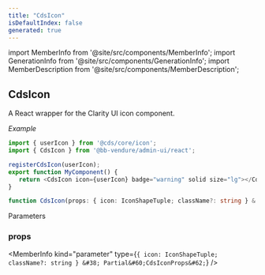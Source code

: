 ```yaml
---
title: "CdsIcon"
isDefaultIndex: false
generated: true
---
```

<!-- This file was generated from the Vendure source. Do not modify. Instead, re-run the "docs:build" script -->
import MemberInfo from '@site/src/components/MemberInfo';
import GenerationInfo from '@site/src/components/GenerationInfo';
import MemberDescription from '@site/src/components/MemberDescription';


## CdsIcon

<GenerationInfo sourceFile="packages/admin-ui/src/lib/react/src/react-components/CdsIcon.tsx" sourceLine="47" packageName="@bb-vendure/admin-ui" />

A React wrapper for the Clarity UI icon component.

*Example*

```ts
import { userIcon } from '@cds/core/icon';
import { CdsIcon } from '@bb-vendure/admin-ui/react';

registerCdsIcon(userIcon);
export function MyComponent() {
   return <CdsIcon icon={userIcon} badge="warning" solid size="lg"></CdsIcon>;
}
```

```ts title="Signature"
function CdsIcon(props: { icon: IconShapeTuple; className?: string } & Partial<CdsIconProps>): void
```
Parameters

### props

<MemberInfo kind="parameter" type={`{ icon: IconShapeTuple; className?: string } &#38; Partial&#60;CdsIconProps&#62;`} />

